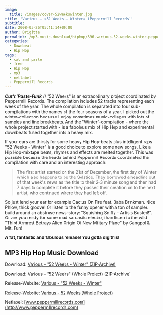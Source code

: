```yaml
---
image:
  title: /images/cover-52weekswinter.jpg
title: 'Various – »52 Weeks – Winter« (Peppermill Records)'
subtitle: 
date: 2008-03-26T05:41:14+00:00
author: Brigitte
permalink: /mp3-music-download/hiphop/396-various-52-weeks-winter-peppermill-records
categories:
  - Downbeat
  - Hip Hop
tags:
  - cut and paste
  - free
  - Hip Hop
  - mp3
  - netlabel
  - Peppermill Records
---
```

***Cut'n'Paste-Funk*** // "52 Weeks" is an extraordinary project coordinated by Peppermill Records. The compilation includes 52 tracks representing each week of the year. The whole compilation is separated into four sub-compilations with the names of the four seasons of a year. I picked out the winter-collection because I enjoy sometimes music-collages with lots of samples and fine breakbeats. And the "Winter"-compilation - where the whole project started with - is a fabolous mix of Hip Hop and experimental downbeats fused together into a heavy mix.<!--more-->

If your ears are thirsty for some heavy Hip Hop-beats plus intelligent raps "52 Weeks - Winter" is a good choice to explore some new songs. Like a Hip Hop-mixtape beats, rhymes and effects are melted together. This was possible because the heads behind Peppermill Records coordinated the compilation with care and an interesting approach:

> The first artist started on the 21st of December, the first day of Winter which also happens to be the Solstice. They borrowed a headline out of that week's news as the title to their 2-3 minute song and then had 7 days to complete it before they passed their creation on to the next artist, who continued where they had left off.

So just lend your ear for example Cactus On Fire feat. Baba Brinkman. Nice Phlow, thick groove! Or listen to the funny opener with a ton of samples build around an abstruse news-story: "Squishing Sniffy - Artists Busted!". Or are you ready for some mad sarcastic electro, than listen to the wild "Third Armrest Betrays Alien Origin Of New Military Plane" by Gangpol & Mit. Fun!

**A fat, fantastic and fabulous release! You gotta dig this!**

## MP3 Hip Hop Music Download

Download: [Various - "52 Weeks - Winter" (ZIP-Archive)](http://www.archive.org/download/pm008/Winter.zip)
  
Download: [Various - "52 Weeks" (Whole Project) (ZIP-Archive)](http://www.archive.org/download/pm008/52Weeks.zip)
  
Release-Website: [Various - "52 Weeks - Winter"](http://www.peppermillrecords.com/winter)
  
Release-Website: [Various - 52 Weeks (Whole Project)](http://www.peppermillrecords.com/pm008)
  
Netlabel: [www.peppermillrecords.com](http://www.peppermillrecords.com)